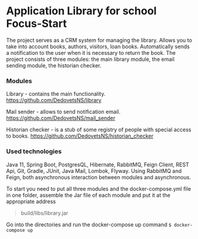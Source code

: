 # Application Library for school Focus-Start        

The project serves as a CRM system for managing the library. Allows you to take into account books, authors, visitors, loan books. Automatically sends a notification to the user when it is necessary to return the book.
The project consists of three modules: the main library module, the email sending module, the historian checker.

### Modules

Library  - contains the main functionality.
https://github.com/DedovetsNS/library  

Mail sender - allows to send notification email.
https://github.com/DedovetsNS/mail_sender      

Historian checker - is a stub of some registry of people with special access to books.
https://github.com/DedovetsNS/historian_checker    

### Used technologies
Java 11, Spring Boot, PostgresQL, Hibernate, RabbitMQ, Feign Client, REST Api, Git, Gradle, JUnit, Java Mail, Lombok, Flyway. Using RabbitMQ and Feign, both asynchronous interaction between modules and asynchronous.

To start you need to put all three modules and the docker-compose.yml file in one folder, assemble the Jar file of each module and put it at the appropriate address 
> build/libs/library.jar

Go into the directories and run the docker-compose up command
`$ docker-compose up`
